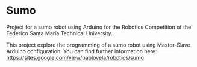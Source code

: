 # Sumo
Project for a sumo robot using Arduino for the Robotics Competition of the Federico Santa María Technical University.

This project explore the programming of a sumo robot using Master-Slave Arduino configuration.
You can find further information here: https://sites.google.com/view/pablovela/robotics/sumo
